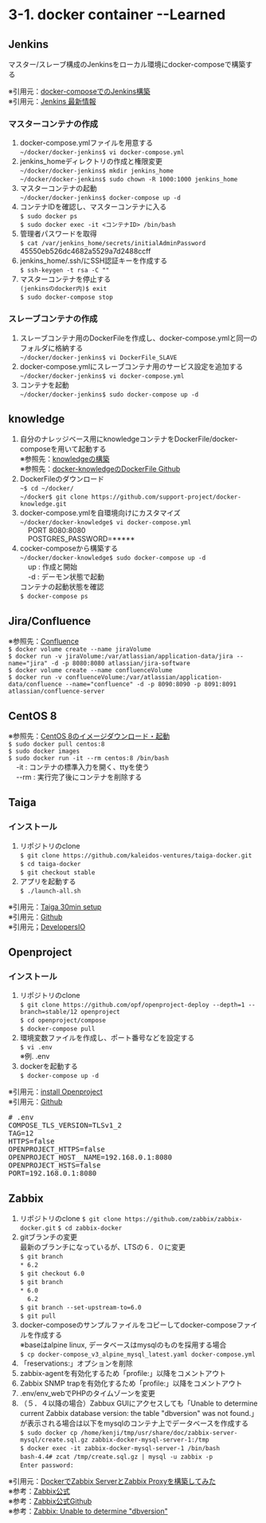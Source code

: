 # 3-1. docker container --Learned
## Jenkins
マスター/スレーブ構成のJenkinsをローカル環境にdocker-composeで構築する

※引用元：[docker-composeでのJenkins構築](https://qiita.com/KWS_0901/items/34d09b472bea9f5227a7)  
※引用元：[Jenkins 最新情報](https://hub.docker.com/_/jenkins?tab=tags&page=1&ordering=last_updated)

### マスターコンテナの作成
1. docker-compose.ymlファイルを用意する  
`~/docker/docker-jenkins$ vi docker-compose.yml`
1. jenkins_homeディレクトリの作成と権限変更  
`~/docker/docker-jenkins$ mkdir jenkins_home`  
`~/docker/docker-jenkins$ sudo chown -R 1000:1000 jenkins_home`
1. マスターコンテナの起動  
`~/docker/docker-jenkins$ docker-compose up -d`
1. コンテナIDを確認し、マスターコンテナに入る  
`$ sudo docker ps`  
`$ sudo docker exec -it <コンテナID> /bin/bash`
1. 管理者パスワードを取得  
`$ cat /var/jenkins_home/secrets/initialAdminPassword`  
45550eb526dc4682a5529a7d2488ccff
1. jenkins_home/.ssh/にSSH認証キーを作成する  
`$ ssh-keygen -t rsa -C ""`
1. マスターコンテナを停止する  
`(jenkinsのdocker内)$ exit`  
`$ sudo docker-compose stop`

### スレーブコンテナの作成
1. スレーブコンテナ用のDockerFileを作成し、docker-compose.ymlと同一のフォルダに格納する  
`~/docker/docker-jenkins$ vi DockerFile_SLAVE`
1. docker-compose.ymlにスレーブコンテナ用のサービス設定を追加する  
`~/docker/docker-jenkins$ vi docker-compose.yml`
1. コンテナを起動  
`~/docker/docker-jenkins$ sudo docker-compose up -d`

## knowledge
1. 自分のナレッジベース用にknowledgeコンテナをDockerFile/docker-composeを用いて起動する  
※参照先：[knowledgeの構築](https://syachiku.net/knowledge-install/)  
※参照先：[docker-knowledgeのDockerFile Github](https://github.com/support-project/docker-knowledge)
1. DockerFileのダウンロード  
`~$ cd ~/docker/`  
`~/docker$ git clone https://github.com/support-project/docker-knowledge.git`
1. docker-compose.ymlを自環境向けにカスタマイズ  
`~/docker/docker-knowledge$ vi docker-compose.yml`  
&nbsp;&nbsp;&nbsp; PORT 8080:8080  
&nbsp;&nbsp;&nbsp; POSTGRES_PASSWORD=*****  
1. cocker-composeから構築する  
`~/docker/docker-knowledge$ sudo docker-compose up -d`  
&nbsp;&nbsp;&nbsp; up : 作成と開始  
&nbsp;&nbsp;&nbsp; -d : デーモン状態で起動  
コンテナの起動状態を確認  
`$ docker-compose ps`

## Jira/Confluence
※参照先：[Confluence](https://qiita.com/iguchikoma/items/97128b3d3bfbbe7e71a4)  
`$ docker volume create --name jiraVolume`  
`$ docker run -v jiraVolume:/var/atlassian/application-data/jira --name="jira" -d -p 8080:8080 atlassian/jira-software`  
`$ docker volume create --name confluenceVolume`  
`$ docker run -v confluenceVolume:/var/atlassian/application-data/confluence --name="confluence" -d -p 8090:8090 -p 8091:8091 atlassian/confluence-server`

## CentOS 8
※参照先：[CentOS 8のイメージダウンロード・起動](https://qiita.com/witchcraze/items/bc05f8fd90bea2dc333f)  
`$ sudo docker pull centos:8`  
`$ sudo docker images`  
`$ sudo docker run -it --rm centos:8 /bin/bash`  
&nbsp;&nbsp;&nbsp; -it : コンテナの標準入力を開く、ttyを使う  
&nbsp;&nbsp;&nbsp; --rm : 実行完了後にコンテナを削除する

## Taiga
### インストール
1. リポジトリのclone  
`$ git clone https://github.com/kaleidos-ventures/taiga-docker.git`  
`$ cd taiga-docker`  
`$ git checkout stable`
1. アプリを起動する  
`$ ./launch-all.sh`  
  
※引用元：[Taiga 30min setup](https://resources.taiga.io/30min-setup/)  
※引用元：[Github](https://github.com/kaleidos-ventures/taiga-docker)  
※引用元；[DevelopersIO](https://dev.classmethod.jp/articles/try-project-management-tool-taiga/)


## Openproject
### インストール
1. リポジトリのclone  
`$ git clone https://github.com/opf/openproject-deploy --depth=1 --branch=stable/12 openproject`  
`$ cd openproject/compose`  
`$ docker-compose pull`
1. 環境変数ファイルを作成し、ポート番号などを設定する  
`$ vi .env`  
※例. .env
1. dockerを起動する  
`$ docker-compose up -d`  
  
※引用元：[install Openproject](https://www.openproject.org/docs/installation-and-operations/installation/docker/)  
※引用元：[Github](https://github.com/opf/openproject-deploy/tree/stable/12/compose)  
<pre>
# .env  
COMPOSE_TLS_VERSION=TLSv1_2  
TAG=12  
HTTPS=false  
OPENPROJECT_HTTPS=false  
OPENPROJECT_HOST__NAME=192.168.0.1:8080  
OPENPROJECT_HSTS=false  
PORT=192.168.0.1:8080  
</pre>


## Zabbix
1. リポジトリのclone
`$ git clone https://github.com/zabbix/zabbix-docker.git`
`$ cd zabbix-docker`
2. gitブランチの変更  
最新のブランチになっているが、LTSの６．０に変更  
`$ git branch`  
`* 6.2`  
`$ git checkout 6.0`  
`$ git branch`  
`* 6.0`  
`  6.2`  
`$ git branch --set-upstream-to=6.0`  
`$ git pull`  
3. docker-composeのサンプルファイルをコピーしてdocker-composeファイルを作成する  
※baseはalpine linux, データベースはmysqlのものを採用する場合  
`$ cp docker-compose_v3_alpine_mysql_latest.yaml docker-compose.yml`
4. 「reservations:」オプションを削除
5. zabbix-agentを有効化するため「profile:」以降をコメントアウト
6. Zabbix SNMP trapを有効化するため「profile:」以降をコメントアウト
7. .env/env_webでPHPのタイムゾーンを変更
8. （５．４以降の場合）Zabbux GUIにアクセスしても「Unable to determine current Zabbix database version: the table "dbversion" was not found.」が表示される場合は以下をmysqlのコンテナ上でデータベースを作成する  
`$ sudo docker cp /home/kenji/tmp/usr/share/doc/zabbix-server-mysql/create.sql.gz zabbix-docker-mysql-server-1:/tmp`  
`$ docker exec -it zabbix-docker-mysql-server-1 /bin/bash`  
`bash-4.4# zcat /tmp/create.sql.gz | mysql -u zabbix -p`  
`Enter password: `

※引用元：[DockerでZabbix ServerとZabbix Proxyを構築してみた](https://qiita.com/ohhara_shiojiri/items/90e692c19af760ab4e53)  
※参考：[Zabbix公式](https://www.zabbix.com/documentation/6.0/jp/manual/installation/containers)  
※参考：[Zabbix公式Github](https://github.com/zabbix/zabbix-docker)  
※参考：[Zabbix: Unable to determine "dbversion"](https://stackoverflow.com/questions/70220815/zabbix-unable-to-determine-dbversion)
